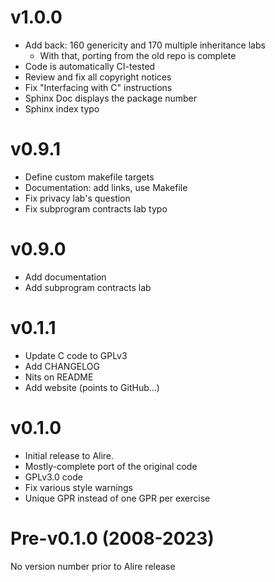 # v1.0.0

* Add back: 160 genericity and 170 multiple inheritance labs
  - With that, porting from the old repo is complete
* Code is automatically CI-tested
* Review and fix all copyright notices
* Fix "Interfacing with C" instructions
* Sphinx Doc displays the package number
* Sphinx index typo

# v0.9.1

* Define custom makefile targets
* Documentation: add links, use Makefile
* Fix privacy lab's question
* Fix subprogram contracts lab typo

# v0.9.0

* Add documentation
* Add subprogram contracts lab

# v0.1.1

* Update C code to GPLv3
* Add CHANGELOG
* Nits on README
* Add website (points to GitHub...)

# v0.1.0

* Initial release to Alire.
* Mostly-complete port of the original code
* GPLv3.0 code
* Fix various style warnings
* Unique GPR instead of one GPR per exercise

# Pre-v0.1.0 (2008-2023)

No version number prior to Alire release
